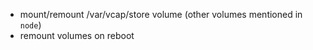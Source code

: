 * mount/remount /var/vcap/store volume (other volumes mentioned in `node`)
* remount volumes on reboot
